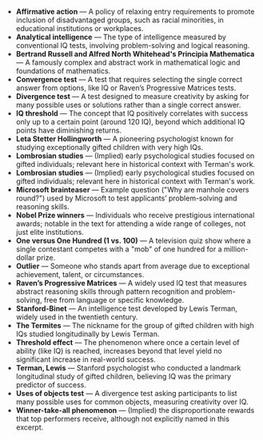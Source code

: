 - **Affirmative action** — A policy of relaxing entry requirements to promote inclusion of disadvantaged groups, such as racial minorities, in educational institutions or workplaces.  
- **Analytical intelligence** — The type of intelligence measured by conventional IQ tests, involving problem-solving and logical reasoning.  
- **Bertrand Russell and Alfred North Whitehead's Principia Mathematica** — A famously complex and abstract work in mathematical logic and foundations of mathematics.  
- **Convergence test** — A test that requires selecting the single correct answer from options, like IQ or Raven’s Progressive Matrices tests.  
- **Divergence test** — A test designed to measure creativity by asking for many possible uses or solutions rather than a single correct answer.  
- **IQ threshold** — The concept that IQ positively correlates with success only up to a certain point (around 120 IQ), beyond which additional IQ points have diminishing returns.  
- **Leta Stetter Hollingworth** — A pioneering psychologist known for studying exceptionally gifted children with very high IQs.  
- **Lombrosian studies** — (Implied) early psychological studies focused on gifted individuals; relevant here in historical context with Terman's work.  
- **Lombrosian studies** — (Implied) early psychological studies focused on gifted individuals; relevant here in historical context with Terman's work.  
- **Microsoft brainteaser** — Example question ("Why are manhole covers round?") used by Microsoft to test applicants’ problem-solving and reasoning skills.  
- **Nobel Prize winners** — Individuals who receive prestigious international awards; notable in the text for attending a wide range of colleges, not just elite institutions.  
- **One versus One Hundred (1 vs. 100)** — A television quiz show where a single contestant competes with a "mob" of one hundred for a million-dollar prize.  
- **Outlier** — Someone who stands apart from average due to exceptional achievement, talent, or circumstances.  
- **Raven’s Progressive Matrices** — A widely used IQ test that measures abstract reasoning skills through pattern recognition and problem-solving, free from language or specific knowledge.  
- **Stanford-Binet** — An intelligence test developed by Lewis Terman, widely used in the twentieth century.  
- **The Termites** — The nickname for the group of gifted children with high IQs studied longitudinally by Lewis Terman.  
- **Threshold effect** — The phenomenon where once a certain level of ability (like IQ) is reached, increases beyond that level yield no significant increase in real-world success.  
- **Terman, Lewis** — Stanford psychologist who conducted a landmark longitudinal study of gifted children, believing IQ was the primary predictor of success.  
- **Uses of objects test** — A divergence test asking participants to list many possible uses for common objects, measuring creativity over IQ.  
- **Winner-take-all phenomenon** — (Implied) the disproportionate rewards that top performers receive, although not explicitly named in this excerpt.
